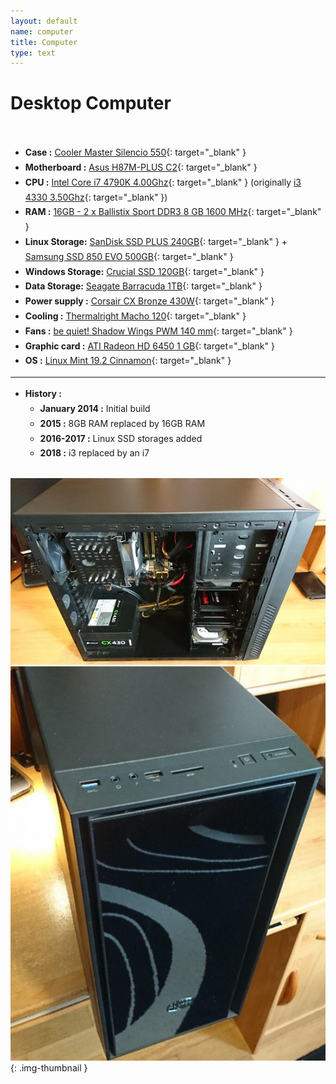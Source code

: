 ```yaml
---
layout: default
name: computer
title: Computer
type: text
---
```


# Desktop Computer

<br />

<div style="display: inline-block; line-height: 1.7em; text-align: left;">

* **Case :** [Cooler Master Silencio 550](https://eu.coolermaster.com/en/case/case-by-series/silencio-550/){: target="_blank" }
* **Motherboard :** [Asus H87M-PLUS C2](https://www.asus.com/Motherboards/H87MPLUS/){: target="_blank" }
* **CPU :** [Intel Core i7 4790K 4.00Ghz](https://ark.intel.com/products/80807){: target="_blank" } (originally [i3 4330 3.50Ghz](http://ark.intel.com/products/77769){: target="_blank" })
* **RAM :** [16GB - 2 x Ballistix Sport DDR3 8 GB 1600 MHz](http://www.crucial.com/usa/en/bls8g3d1609ds1s00){: target="_blank" }
* **Linux Storage:** [SanDisk SSD PLUS 240GB](https://www.google.com/search?q=SDSSDA-240G-G26){: target="_blank" } + [Samsung SSD 850 EVO 500GB](https://www.google.com/search?q=MZ-75E500B/EU){: target="_blank" }
* **Windows Storage:** [Crucial SSD 120GB](https://www.google.com/search?q=CT120M500SSD1){: target="_blank" }
* **Data Storage:** [Seagate Barracuda 1TB](https://www.google.com/search?q=ST1000DM003){: target="_blank" }
* **Power supply :** [Corsair CX Bronze 430W](http://www.corsair.com/en-ww/cx430-80-plus-bronze-certified-power-supply){: target="_blank" }
* **Cooling :** [Thermalright Macho 120](http://thermalright.com/product/macho120-rev-a){: target="_blank" }
* **Fans :** [be quiet! Shadow Wings PWM 140 mm](http://www.bequiet.com/fr/casefans/264){: target="_blank" }
* **Graphic card :** [ATI Radeon HD 6450 1 GB](https://www.google.com/search?q=AMD+Radeon+HD+6450+1+GB+DDR3){: target="_blank" }
* **OS :** [Linux Mint 19.2 Cinnamon](https://linuxmint.com){: target="_blank" }

---
* **History :**
  * **January 2014 :** Initial build
  * **2015 :** 8GB RAM replaced by 16GB RAM
  * **2016-2017 :** Linux SSD storages added
  * **2018 :** i3 replaced by an i7

</div>

<br />

![AdrianDC](images/computer.jpg){: .img-thumbnail }
